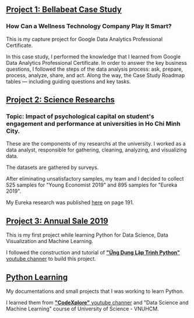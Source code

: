## [Project 1: Bellabeat Case Study](https://github.com/HienThNg/HienThNg.github.io)

### How Can a Wellness Technology Company Play It Smart?

This is my capture project for Google Data Analytics Professional Certificate.

In this case study, I performed the knowledge that I learned from Google Data Analytics Professional Certificate. In order to answer the key business questions, I followed the steps of the data analysis process: ask, prepare, process, analyze, share, and act. Along the way, the Case Study Roadmap tables — including guiding questions and key tasks.

## [Project 2: Science Researchs](https://github.com/HienThNg/Psychological_Capital)

### Topic: Impact of psychological capital on student's engagement and performance at universities in Ho Chi Minh City.

These are the components of my researchs at the university. I worked as a data analyst, responsible for gathering, cleaning, analyzing, and visualizing data.

The datasets are gathered by surveys. 

After eliminating unsatisfactory samples, my team and I decided to collect 525 samples for "Young Economist 2019" and 895 samples for "Eureka 2019".

My Eureka research was published [here](https://drive.google.com/file/d/1OTXpAeVf1gN-Ukf0iv93hcoVStMsDT6x/view) on page 191.

## [Project 3: Annual Sale 2019](https://github.com/HienThNg/Project-Annual_Sale_2019)

This is my first project while learning Python for Data Science, Data Visualization and Machine Learning.

I followed the construction and tutorial of [**"Ứng Dụng Lập Trình Python"** youtube channer](https://www.youtube.com/watch?v=VH2JgqlN2so&list=PLRGmLRJmVS5jOMW-IFhuA6PUA1257f070&index=4&t=379s&ab_channel=%E1%BB%A8ngD%E1%BB%A5ngL%E1%BA%ADpTr%C3%ACnhPython) to build this project.

## [Python Learning](https://github.com/HienThNg/Python_Learning)

My documentations and small projects that I was working to learn Python.

I learned them from [**"CodeXplore"** youtube channer](https://www.youtube.com/c/CodeXplore) and "Data Science and Machine Learning" course of University of Science - VNUHCM.
